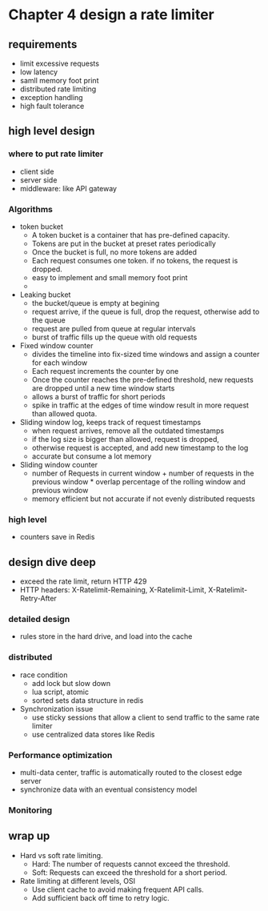# Chapter 4 design a rate limiter

## requirements
- limit excessive requests
- low latency
- samll memory foot print
- distributed rate limiting
- exception handling
- high fault tolerance

## high level design
### where to put rate limiter
- client side
- server side
- middleware: like API gateway

### Algorithms
- token bucket
  - A token bucket is a container that has pre-defined capacity. 
  - Tokens are put in the bucket at preset rates periodically
  - Once the bucket is full, no more tokens are added
  - Each request consumes one token. if no tokens, the request is dropped.
  - easy to implement and small memory foot print
  - 
- Leaking bucket
  - the bucket/queue is empty at begining
  - request arrive, if the queue is full, drop the request, otherwise add to the queue
  - request are pulled from queue at regular intervals
  - burst of traffic fills up the queue with old requests
- Fixed window counter
  - divides the timeline into fix-sized time windows and assign a counter for each window
  - Each request increments the counter by one
  - Once the counter reaches the pre-defined threshold, new requests are dropped until a new time window starts
  - allows a burst of traffic for short periods
  - spike in traffic at the edges of time window result in more request than allowed quota.
- Sliding window log, keeps track of request timestamps
  - when request arrives, remove all the outdated timestamps
  - if the log size is bigger than allowed, request is dropped, 
  - otherwise request is accepted, and add new timestamp to the log
  - accurate but consume a lot memory
- Sliding window counter
  - number of Requests in current window + number of requests in the previous window * overlap percentage of the rolling window and previous window
  - memory efficient but not accurate if not evenly distributed requests

### high level
- counters save in Redis

## design dive deep
- exceed the rate limit, return HTTP 429
- HTTP headers: X-Ratelimit-Remaining, X-Ratelimit-Limit, X-Ratelimit-Retry-After

### detailed design
- rules store in the hard drive, and load into the cache

### distributed
- race condition
  - add lock but slow down
  - lua script, atomic
  - sorted sets data structure in redis
- Synchronization issue
  - use sticky sessions that allow a client to send traffic to the same rate limiter
  - use centralized data stores like Redis

### Performance optimization
- multi-data center, traffic is automatically routed to the closest edge server
- synchronize data with an eventual consistency model

### Monitoring

## wrap up
- Hard vs soft rate limiting.
  - Hard: The number of requests cannot exceed the threshold.
  - Soft: Requests can exceed the threshold for a short period.
- Rate limiting at different levels, OSI
  - Use client cache to avoid making frequent API calls.
  - Add sufficient back off time to retry logic.


